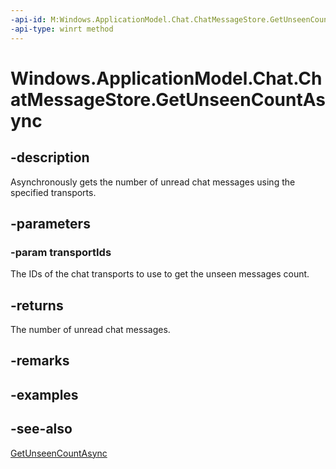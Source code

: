 ----api-id: M:Windows.ApplicationModel.Chat.ChatMessageStore.GetUnseenCountAsync(Windows.Foundation.Collections.IIterable{System.String})
-api-type: winrt method
---<!-- Method syntaxpublic Windows.Foundation.IAsyncOperation<int> GetUnseenCountAsync(Windows.Foundation.Collections.IIterable<System.String> transportIds)--># Windows.ApplicationModel.Chat.ChatMessageStore.GetUnseenCountAsync## -descriptionAsynchronously gets the number of unread chat messages using the specified transports.## -parameters### -param transportIdsThe IDs of the chat transports to use to get the unseen messages count.## -returnsThe number of unread chat messages.## -remarks## -examples## -see-also[GetUnseenCountAsync](chatmessagestore_getunseencountasync_88302786.md)